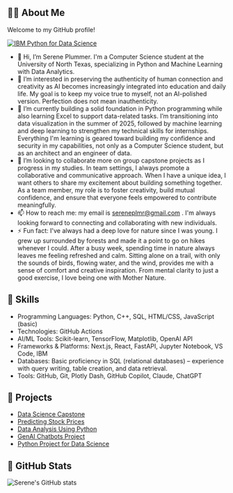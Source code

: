 ## 👨‍💻 About Me

Welcome to my GitHub profile!

[![IBM Python for Data Science](https://images.credly.com/size/110x110/images/169512d3-cef6-43e3-bec8-e6af2723a076/image.png)](https://www.credly.com/badges/79f5a6d2-612e-4ef2-ae20-186168434e42/public_url)




- 👋 Hi, I’m Serene Plummer. I'm a Computer Science student at the University of North Texas, specializing in Python and Machine Learning with Data Analytics. 
- 👀 I’m interested in preserving the authenticity of human connection and creativity as AI becomes increasingly integrated into education and daily life. My goal is to keep my voice true to myself, not an AI-polished version. Perfection does not mean inauthenticity.   
- 🌱 I’m currently building a solid foundation in Python programming while also learning Excel to support data-related tasks. I’m transitioning into data visualization in the summer of 2025, followed by machine learning and deep learning to strengthen my technical skills for internships. Everything I'm learning is geared toward building my confidence and security in my capabilities, not only as a Computer Science student, but as an architect and an engineer of data.  
- 💞️ I’m looking to collaborate more on group capstone projects as I progress in my studies. In team settings, I always promote a collaborative and communicative approach. When I have a unique idea, I want others to share my excitement about building something together. As a team member, my role is to foster creativity, build mutual confidence, and ensure that everyone feels empowered to contribute meaningfully.
- 📫 How to reach me: my email is sereneplmr@gmail.com . I'm always looking forward to connecting and collaborating with new individuals.
- ⚡ Fun fact: I've always had a deep love for nature since I was young. I grew up surrounded by forests and made it a point to go on hikes whenever I could. After a busy week, spending time in nature always leaves me feeling refreshed and calm. Sitting alone on a trail, with only the sounds of birds, flowing water, and the wind, provides me with a sense of comfort and creative inspiration. From mental clarity to just a good exercise, I love being one with Mother Nature.


## 🌟 Skills

- Programming Languages: Python, C++, SQL, HTML/CSS, JavaScript (basic)
- Technologies: GitHub Actions
- AI/ML Tools: Scikit-learn, TensorFlow, Matplotlib, OpenAI API
- Frameworks & Platforms: Next.js, React, FastAPI, Jupyter Notebook, VS Code, IBM
- Databases: Basic proficiency in SQL (relational databases) – experience with query writing, table creation, and data retrieval.
- Tools: GitHub, Git, Plotly Dash, GitHub Copilot, Claude, ChatGPT

  
## 🚀 Projects

- [Data Science Capstone](https://github.com/serene4444/Data-Science-Capstone)
- [Predicting Stock Prices](https://github.com/serene4444/Prediciting-Stock-Prices)
- [Data Analysis Using Python](https://github.com/serene4444/COVID19-Data-Analysis-Using-Python)
- [GenAI Chatbots Project](https://github.com/serene4444/GenAI-Chatbots-Project)
- [Python Project for Data Science](https://github.com/serene4444/Python-Project-for-Data-Science)
  
## 🌟 GitHub Stats

![Serene's GitHub stats](https://github-readme-stats.vercel.app/api?username=serene4444&show_icons=true&theme=radical)

<!---
sereneplummerr/sereneplummerr is a ✨ special ✨ repository because its `README.md` (this file) appears on your GitHub profile.
You can click the Preview link to take a look at your changes.
--->
